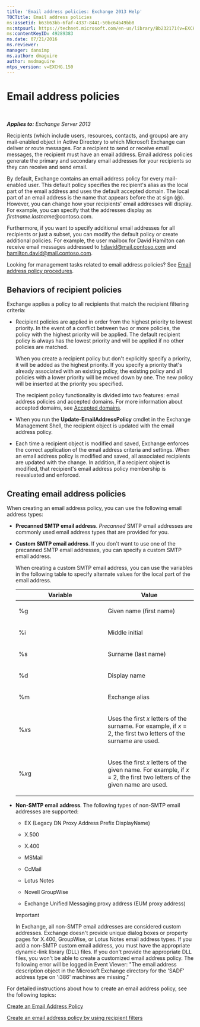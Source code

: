 ```yaml
---
title: 'Email address policies: Exchange 2013 Help'
TOCTitle: Email address policies
ms:assetid: b63b63bb-6faf-4337-8441-50bc64b49bb8
ms:mtpsurl: https://technet.microsoft.com/en-us/library/Bb232171(v=EXCHG.150)
ms:contentKeyID: 49289383
ms.date: 07/21/2016
ms.reviewer: 
manager: dansimp
ms.author: dmaguire
author: msdmaguire
mtps_version: v=EXCHG.150
---
```


# Email address policies

 

_**Applies to:** Exchange Server 2013_

Recipients (which include users, resources, contacts, and groups) are any mail-enabled object in Active Directory to which Microsoft Exchange can deliver or route messages. For a recipient to send or receive email messages, the recipient must have an email address. Email address policies generate the primary and secondary email addresses for your recipients so they can receive and send email.

By default, Exchange contains an email address policy for every mail-enabled user. This default policy specifies the recipient's alias as the local part of the email address and uses the default accepted domain. The local part of an email address is the name that appears before the at sign (@). However, you can change how your recipients' email addresses will display. For example, you can specify that the addresses display as *firstname*.*lastname*@contoso.com.

Furthermore, if you want to specify additional email addresses for all recipients or just a subset, you can modify the default policy or create additional policies. For example, the user mailbox for David Hamilton can receive email messages addressed to hdavid@mail.contoso.com and hamilton.david@mail.contoso.com.

Looking for management tasks related to email address policies? See [Email address policy procedures](email-address-policy-procedures-exchange-2013-help.md).

## Behaviors of recipient policies

Exchange applies a policy to all recipients that match the recipient filtering criteria:

  - Recipient policies are applied in order from the highest priority to lowest priority. In the event of a conflict between two or more policies, the policy with the highest priority will be applied. The default recipient policy is always has the lowest priority and will be applied if no other policies are matched.

    When you create a recipient policy but don't explicitly specify a priority, it will be added as the highest priority. If you specify a priority that's already associated with an existing policy, the existing policy and all policies with a lower priority will be moved down by one. The new policy will be inserted at the priority you specified.

    The recipient policy functionality is divided into two features: email address policies and accepted domains. For more information about accepted domains, see [Accepted domains](accepted-domains-exchange-2013-help.md).

  - When you run the **Update-EmailAddressPolicy** cmdlet in the Exchange Management Shell, the recipient object is updated with the email address policy.

  - Each time a recipient object is modified and saved, Exchange enforces the correct application of the email address criteria and settings. When an email address policy is modified and saved, all associated recipients are updated with the change. In addition, if a recipient object is modified, that recipient's email address policy membership is reevaluated and enforced.

## Creating email address policies

When creating an email address policy, you can use the following email address types:

  - **Precanned SMTP email address**. *Precanned* SMTP email addresses are commonly used email address types that are provided for you.

  - **Custom SMTP email address**. If you don't want to use one of the precanned SMTP email addresses, you can specify a custom SMTP email address.

    When creating a custom SMTP email address, you can use the variables in the following table to specify alternate values for the local part of the email address.

    <table>
    <colgroup>
    <col style="width: 50%" />
    <col style="width: 50%" />
    </colgroup>
    <thead>
    <tr class="header">
    <th>Variable</th>
    <th>Value</th>
    </tr>
    </thead>
    <tbody>
    <tr class="odd">
    <td><p>%g</p></td>
    <td><p>Given name (first name)</p></td>
    </tr>
    <tr class="even">
    <td><p>%i</p></td>
    <td><p>Middle initial</p></td>
    </tr>
    <tr class="odd">
    <td><p>%s</p></td>
    <td><p>Surname (last name)</p></td>
    </tr>
    <tr class="even">
    <td><p>%d</p></td>
    <td><p>Display name</p></td>
    </tr>
    <tr class="odd">
    <td><p>%m</p></td>
    <td><p>Exchange alias</p></td>
    </tr>
    <tr class="even">
    <td><p>%<em>x</em>s</p></td>
    <td><p>Uses the first <em>x</em> letters of the surname. For example, if <em>x</em> = 2, the first two letters of the surname are used.</p></td>
    </tr>
    <tr class="odd">
    <td><p>%<em>x</em>g</p></td>
    <td><p>Uses the first <em>x</em> letters of the given name. For example, if <em>x</em> = 2, the first two letters of the given name are used.</p></td>
    </tr>
    </tbody>
    </table>

  - **Non-SMTP email address**. The following types of non-SMTP email addresses are supported:

      - EX (Legacy DN Proxy Address Prefix DisplayName)

      - X.500

      - X.400

      - MSMail

      - CcMail

      - Lotus Notes

      - Novell GroupWise

      - Exchange Unified Messaging proxy address (EUM proxy address)

    > [!IMPORTANT]
    > In Exchange, all non-SMTP email addresses are considered custom addresses. Exchange doesn't provide unique dialog boxes or property pages for X.400, GroupWise, or Lotus Notes email address types. If you add a non-SMTP custom email address, you must have the appropriate dynamic-link library (DLL) files. If you don't provide the appropriate DLL files, you won't be able to create a customized email address policy. The following error will be logged in Event Viewer: "The email address description object in the Microsoft Exchange directory for the 'SADF' address type on 'i386' machines are missing."

For detailed instructions about how to create an email address policy, see the following topics:

[Create an Email Address Policy](create-an-email-address-policy-exchange-2013-help.md)

[Create an email address policy by using recipient filters](create-an-email-address-policy-by-using-recipient-filters-exchange-2013-help.md)
